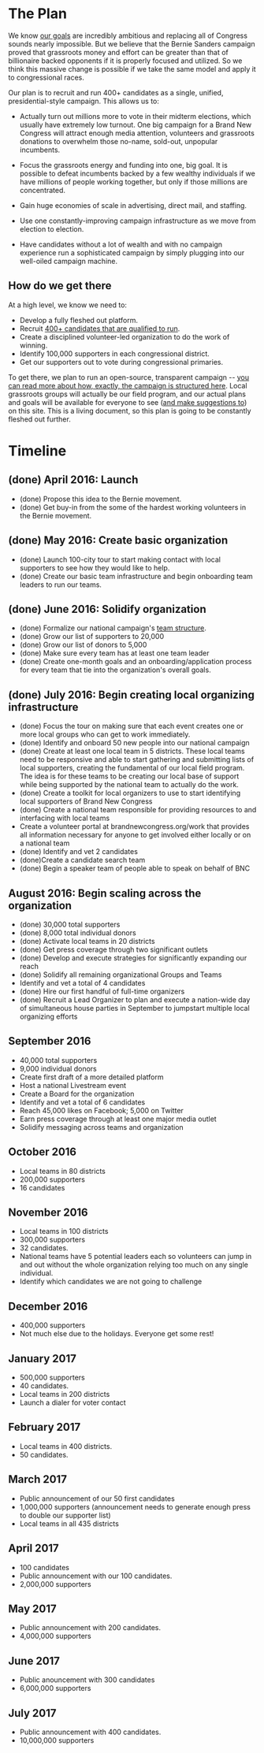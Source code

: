 # The Plan

We know [our goals](/goal) are incredibly ambitious and replacing all of Congress sounds nearly impossible. But we believe that the Bernie Sanders campaign proved that grassroots money and effort can be greater than that of billionaire backed opponents if it is properly focused and utilized. So we think this massive change is possible if we take the same model and apply it to  congressional races.

Our plan is to recruit and run 400+ candidates as a single, unified, presidential-style campaign. This allows us to:

* Actually turn out millions more to vote in their midterm elections, which usually have extremely low turnout. One big campaign for a Brand New Congress will attract enough media attention, volunteers and grassroots donations to overwhelm those no-name, sold-out, unpopular incumbents.

* Focus the grassroots energy and funding into one, big goal. It is possible to defeat incumbents backed by a few wealthy individuals if we have millions of people working together, but only if those millions are concentrated.

* Gain huge economies of scale in advertising, direct mail, and staffing.

* Use one constantly-improving campaign infrastructure as we move from election to election.

* Have candidates without a lot of wealth and with no campaign experience run a sophisticated campaign by simply plugging into our well-oiled campaign machine.

## How do we get there

At a high level, we know we need to:

* Develop a fully fleshed out platform.
* Recruit [400+ candidates that are qualified to run](/faq#who-will-the-candidates-be).
* Create a disciplined volunteer-led organization to do the work of winning.
* Identify 100,000 supporters in each congressional district.
* Get our supporters out to vote during congressional primaries.

To get there, we plan to run an open-source, transparent campaign -- [you can read more about how, exactly, the campaign is structured here](/teams). Local grassroots groups will actually be our field program, and our actual plans and goals will be available for everyone to see ([and make suggestions to](https://github.com/BrandNewCongress/website/tree/master/src/static/site)) on this site. This is a living document, so this plan is going to be constantly fleshed out further.

# Timeline

## (done) April 2016: Launch

* (done) Propose this idea to the Bernie movement.
* (done) Get buy-in from the some of the hardest working volunteers in the Bernie movement.

## (done) May 2016: Create basic organization

* (done) Launch 100-city tour to start making contact with local supporters to see how they would like to help.
* (done) Create our basic team infrastructure and begin onboarding team leaders to run our teams.

## (done) June 2016: Solidify organization

* (done) Formalize our national campaign's [team structure](/teams).
* (done) Grow our list of supporters to 20,000
* (done) Grow our list of donors to 5,000
* (done) Make sure every team has at least one team leader
* (done) Create one-month goals and an onboarding/application process for every team that tie into the organization's overall goals.

## (done) July 2016: Begin creating local organizing infrastructure

* (done) Focus the tour on making sure that each event creates one or more local groups who can get to work immediately.
* (done) Identify and onboard 50 new people into our national campaign
* (done) Create at least one local team in 5 districts. These local teams need to be  responsive and able to start gathering and submitting lists of local supporters, creating the fundamental of our local field program.  The idea is for these teams to be creating our local base of support while being supported by the national team to actually do the work.
* (done) Create a toolkit for local organizers to use to start identifying local supporters of Brand New Congress
* (done) Create a national team responsible for providing resources to and interfacing with local teams
* Create a volunteer portal at brandnewcongress.org/work that provides all information necessary for anyone to get involved either locally or on a national team
* (done) Identify and vet 2 candidates
* (done)Create a candidate search team
* (done) Begin a speaker team of people able to speak on behalf of BNC


## August 2016: Begin scaling across the organization
* (done) 30,000 total supporters
* (done) 8,000 total individual donors
* (done) Activate local teams in 20 districts
* (done) Get press coverage through two significant outlets
* (done) Develop and execute strategies for significantly expanding our reach
* (done) Solidify all remaining organizational Groups and Teams
* Identify and vet a total of 4 candidates
* (done) Hire our first handful of full-time organizers
* (done) Recruit a Lead Organizer to plan and execute a nation-wide day of simultaneous house parties in September to jumpstart multiple local organizing efforts

## September 2016
* 40,000 total supporters
* 9,000 individual donors
* Create first draft of a more detailed platform
* Host a national Livestream event 
* Create a Board for the organization
* Identify and vet a total of 6 candidates
* Reach 45,000 likes on Facebook; 5,000 on Twitter
* Earn press coverage through at least one major media outlet
* Solidify messaging across teams and organization

## October 2016
* Local teams in 80 districts
* 200,000 supporters
* 16 candidates

## November 2016
* Local teams in 100 districts
* 300,000 supporters
* 32 candidates.
* National teams have 5 potential leaders each so volunteers can jump in and out without the whole organization relying too much on any single individual.
* Identify which candidates we are not going to challenge

## December 2016
* 400,000 supporters
* Not much else due to the holidays. Everyone get some rest!

## January 2017
* 500,000 supporters
* 40 candidates.
* Local teams in 200 districts
* Launch a dialer for voter contact

## February 2017
* Local teams in 400 districts.
* 50 candidates.

## March 2017
* Public announcement of our 50 first candidates
* 1,000,000 supporters (announcement needs to generate enough press to double our supporter list)
* Local teams in all 435 districts

## April 2017
* 100 candidates
* Public announcement with our 100 candidates.
* 2,000,000 supporters

## May 2017
* Public announcement with 200 candidates.
* 4,000,000 supporters

## June 2017
* Public anouncement with 300 candidates
* 6,000,000 supporters

## July 2017
* Public announcement with 400 candidates.
* 10,000,000 supporters
